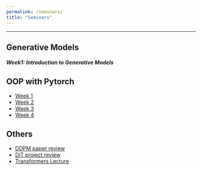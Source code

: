 ```yaml
---
permalink: /seminars/
title: "Seminars"
---
```


---

## Generative Models

<h5 onclick="toggleList('week1')"> Week1: Introduction to Generative Models</h5>
<ul id="week1" style="display:none;">
    <li>Variational Inference</li>
    <li>KL-Divergence</li>
    <li>Evidence Lower Bounds</li>
    <li>EM Algorithms</li>
    <li><u><a href="https://www.youtube.com/watch?v=F2UAccWZewQ&t=6853s">Lecture Link</a></u></li>
</ul>

## OOP with Pytorch

<ul>
    <li><u><a href="https://www.youtube.com/watch?v=Wj__yYnd5DQ">Week 1</a></u></li>
    <li><u><a href="https://www.youtube.com/watch?v=-EDE4Op1UiM">Week 2</a></u></li>
    <li><u><a href="https://www.youtube.com/watch?v=j9rzkceASLA">Week 3</a></u></li>
    <li><u><a href="https://www.youtube.com/watch?v=Tdyrk11sK4Q">Week 4</a></u></li>
</ul>

## Others

<script>
function toggleList(id) {
    var element = document.getElementById(id);
    if (element.style.display === "none") {
        element.style.display = "block";
    } else {
        element.style.display = "none";
    }
}
</script>

<ul>
    <li><u><a href="https://www.youtube.com/watch?v=N_8NnRf6bjY">DDPM paper review</a></u></li>
    <li><u><a href="https://www.youtube.com/watch?v=mStgcleyytE">DiT project review</a></u></li>
    <li><u><a href="https://www.youtube.com/watch?v=ZYuqwlJm9Pg&t=1567s">Transformers Lecture</a></u></li>
</ul>
